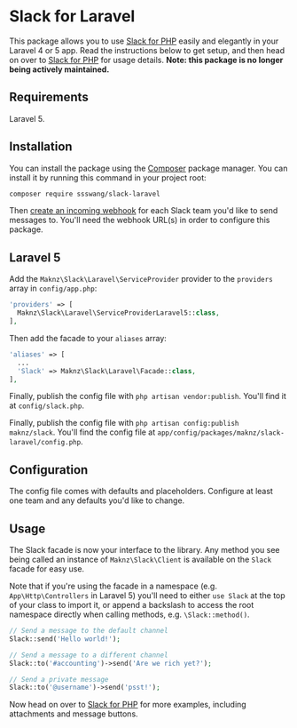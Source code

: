 # Slack for Laravel

This package allows you to use [Slack for PHP](https://github.com/maknz/slack) easily and elegantly in your Laravel 4 or 5 app. Read the instructions below to get setup, and then head on over to [Slack for PHP](https://github.com/maknz/slack) for usage details. **Note: this package is no longer being actively maintained.**

## Requirements

Laravel 5.

## Installation

You can install the package using the [Composer](https://getcomposer.org/) package manager. You can install it by running this command in your project root:

```sh
composer require ssswang/slack-laravel
```

Then [create an incoming webhook](https://my.slack.com/services/new/incoming-webhook) for each Slack team you'd like to send messages to. You'll need the webhook URL(s) in order to configure this package.

## Laravel 5

Add the `Maknz\Slack\Laravel\ServiceProvider` provider to the `providers` array in `config/app.php`:

```php
'providers' => [
  Maknz\Slack\Laravel\ServiceProviderLaravel5::class,
],
```

Then add the facade to your `aliases` array:

```php
'aliases' => [
  ...
  'Slack' => Maknz\Slack\Laravel\Facade::class,
],
```

Finally, publish the config file with `php artisan vendor:publish`. You'll find it at `config/slack.php`.



Finally, publish the config file with `php artisan config:publish maknz/slack`. You'll find the config file at `app/config/packages/maknz/slack-laravel/config.php`.

## Configuration

The config file comes with defaults and placeholders. Configure at least one team and any defaults you'd like to change.

## Usage

The Slack facade is now your interface to the library. Any method you see being called an instance of `Maknz\Slack\Client` is available on the `Slack` facade for easy use.

Note that if you're using the facade in a namespace (e.g. `App\Http\Controllers` in Laravel 5) you'll need to either `use Slack` at the top of your class to import it, or append a backslash to access the root namespace directly when calling methods, e.g. `\Slack::method()`.

```php
// Send a message to the default channel
Slack::send('Hello world!');

// Send a message to a different channel
Slack::to('#accounting')->send('Are we rich yet?');

// Send a private message
Slack::to('@username')->send('psst!');
```

Now head on over to [Slack for PHP](https://github.com/maknz/slack) for more examples, including attachments and message buttons.

